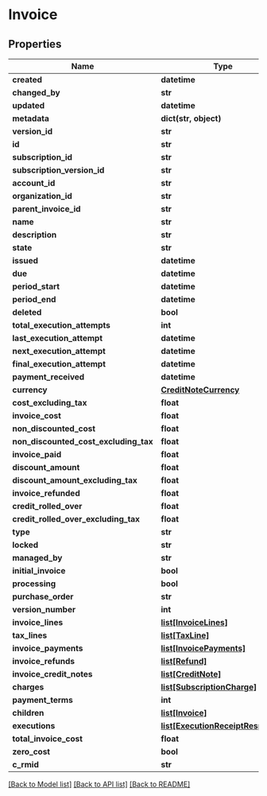 # Invoice

## Properties
Name | Type | Description | Notes
------------ | ------------- | ------------- | -------------
**created** | **datetime** |  | [optional] 
**changed_by** | **str** |  | [optional] 
**updated** | **datetime** |  | [optional] 
**metadata** | **dict(str, object)** |  | [optional] 
**version_id** | **str** |  | [optional] 
**id** | **str** |  | [optional] 
**subscription_id** | **str** |  | [optional] 
**subscription_version_id** | **str** |  | [optional] 
**account_id** | **str** |  | 
**organization_id** | **str** |  | 
**parent_invoice_id** | **str** |  | [optional] 
**name** | **str** |  | [optional] 
**description** | **str** |  | [optional] 
**state** | **str** |  | 
**issued** | **datetime** |  | [optional] 
**due** | **datetime** |  | [optional] 
**period_start** | **datetime** |  | [optional] 
**period_end** | **datetime** |  | [optional] 
**deleted** | **bool** |  | 
**total_execution_attempts** | **int** |  | [optional] 
**last_execution_attempt** | **datetime** |  | [optional] 
**next_execution_attempt** | **datetime** |  | [optional] 
**final_execution_attempt** | **datetime** |  | [optional] 
**payment_received** | **datetime** |  | [optional] 
**currency** | [**CreditNoteCurrency**](CreditNoteCurrency.md) |  | 
**cost_excluding_tax** | **float** |  | 
**invoice_cost** | **float** |  | 
**non_discounted_cost** | **float** |  | [optional] 
**non_discounted_cost_excluding_tax** | **float** |  | [optional] 
**invoice_paid** | **float** |  | [optional] 
**discount_amount** | **float** |  | [optional] 
**discount_amount_excluding_tax** | **float** |  | [optional] 
**invoice_refunded** | **float** |  | [optional] 
**credit_rolled_over** | **float** |  | 
**credit_rolled_over_excluding_tax** | **float** |  | [optional] 
**type** | **str** |  | 
**locked** | **str** |  | [optional] 
**managed_by** | **str** |  | [optional] 
**initial_invoice** | **bool** |  | 
**processing** | **bool** |  | 
**purchase_order** | **str** |  | [optional] 
**version_number** | **int** |  | 
**invoice_lines** | [**list[InvoiceLines]**](InvoiceLines.md) |  | [optional] 
**tax_lines** | [**list[TaxLine]**](TaxLine.md) |  | [optional] 
**invoice_payments** | [**list[InvoicePayments]**](InvoicePayments.md) |  | [optional] 
**invoice_refunds** | [**list[Refund]**](Refund.md) |  | [optional] 
**invoice_credit_notes** | [**list[CreditNote]**](CreditNote.md) |  | [optional] 
**charges** | [**list[SubscriptionCharge]**](SubscriptionCharge.md) |  | [optional] 
**payment_terms** | **int** |  | [optional] 
**children** | [**list[Invoice]**](Invoice.md) |  | [optional] 
**executions** | [**list[ExecutionReceiptResponse]**](ExecutionReceiptResponse.md) |  | [optional] 
**total_invoice_cost** | **float** |  | [optional] 
**zero_cost** | **bool** |  | [optional] 
**c_rmid** | **str** |  | [optional] 

[[Back to Model list]](../README.md#documentation-for-models) [[Back to API list]](../README.md#documentation-for-api-endpoints) [[Back to README]](../README.md)


